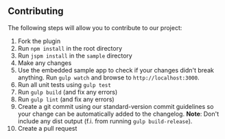 ## Contributing
The following steps will allow you to contribute to our project:

1. Fork the plugin
2. Run `npm install` in the root directory
3. Run `jspm install` in the `sample` directory
4. Make any changes
5. Use the embedded sample app to check if your changes didn't break anything. Run `gulp watch` and browse to `http://localhost:3000`.
6. Run all unit tests using `gulp test`
7. Run `gulp build` (and fix any errors)
8. Run `gulp lint` (and fix any errors)
9. Create a git commit using our standard-version commit guidelines so your change can be automatically added to the changelog. **Note**: Don't include any dist output (f.i. from running `gulp build-release`).
10. Create a pull request
